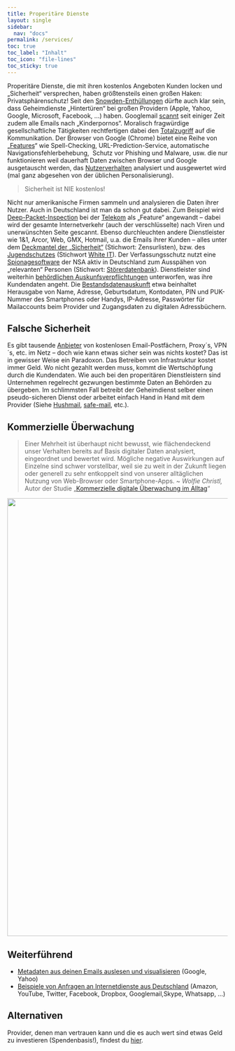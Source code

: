 ```yaml
---
title: Properitäre Dienste
layout: single
sidebar:
  nav: "docs"
permalink: /services/
toc: true
toc_label: "Inhalt"
toc_icon: "file-lines"
toc_sticky: true
---
```


Properitäre Dienste, die mit ihren kostenlos Angeboten Kunden locken und „Sicherheit“ versprechen, haben größtensteils einen großen Haken: Privatsphärenschutz! Seit den <a href="https://github.com/iamcryptoki/snowden-archive" target="_blank">Snowden-Enthüllungen</a> dürfte auch klar sein, dass Geheimdienste „Hintertüren“ bei großen Providern (Apple, Yahoo, Google, Microsoft, Facebook, …) haben. Googlemail <a href="http://www.heise.de/newsticker/meldung/Kinderpornographie-Google-verteidigt-E-Mail-Scan-2284919.html" target="_blank">scannt</a> seit einiger Zeit zudem alle Emails nach „Kinderpornos“. Moralisch fragwürdige gesellschaftliche Tätigkeiten rechtfertigen dabei den <span style="text-decoration:underline">Totalzugriff</span> auf die Kommunikation. Der Browser von Google (Chrome) bietet eine Reihe von „<a href="https://support.google.com/chrome/answer/114836?hl=de" target="_blank">Features</a>“ wie Spell-Checking, URL-Prediction-Service, automatische Navigationsfehlerbehebung,&nbsp; Schutz vor Phishing und Malware, usw. die nur funktionieren weil dauerhaft Daten zwischen Browser und Google ausgetauscht werden, das <span style="text-decoration:underline">Nutzerverhalten</span> analysiert und ausgewertet wird (mal ganz abgesehen von der üblichen Personalisierung).

> Sicherheit ist NIE kostenlos!

Nicht nur amerikanische Firmen sammeln und analysieren die Daten ihrer Nutzer. Auch in Deutschland ist man da schon gut dabei. Zum Beispiel wird <a href="https://netzpolitik.org/2014/waschmaschine-im-netz-wie-telekom-und-vodafone-deep-packet-inspection-als-feature-verkaufen/" target="_blank">Deep-Packet-Inspection</a> bei der <span style="text-decoration:underline;">Telekom</span> als „Feature“ angewandt – dabei wird der gesamte Internetverkehr (auch der verschlüsselte) nach Viren und unerwünschten Seite gescannt. Ebenso durchleuchten andere Dienstleister wie 1&amp;1, Arcor, Web, GMX, Hotmail, u.a. die Emails ihrer Kunden – alles unter dem <a href="https://de.wikipedia.org/wiki/Clean_IT" target="_blank">Deckmantel der „Sicherheit“</a> (Stichwort: Zensurlisten), bzw. des <a href="http://www.zeit.de/digital/datenschutz/2011-12/white-it-netzfilter" target="_blank">Jugendschutzes</a> (Stichwort <a href="https://de.wikipedia.org/wiki/White_IT" target="_blank">White IT</a>).
Der Verfassungsschutz nutzt eine <a href="http://www.zeit.de/digital/datenschutz/2015-08/bfv-verfassungsschutz-was-kann-xkeyscore" target="_blank">Spionagesoftware</a> der NSA aktiv in Deutschland zum Ausspähen von „relevanten“ Personen (Stichwort: <a href="https://de.wikipedia.org/wiki/Antiterrordatei#In_der_Anti-Terror-Datei_zusammengef.C3.BChrte_Datenbanken" target="_blank">Störerdatenbank</a>). Dienstleister sind weiterhin <a href="http://www.spiegel.de/netzwelt/web/posteo-und-telekom-veroeffentlichen-transparenzberichte-a-967653.html" target="_blank">behördlichen Auskunfsverpflichtungen</a> unterworfen,
was ihre Kundendaten angeht. Die <a href="https://stopp-bda.de/bestandsdatenauskunft/" target="_blank">Bestandsdatenauskunft</a> etwa beinhaltet Herausgabe von Name, Adresse, Geburtsdatum, Kontodaten, PIN und PUK-Nummer des Smartphones oder Handys, IP-Adresse, Passwörter für Mailaccounts beim Provider und Zugangsdaten zu digitalen 
Adressbüchern.

## Falsche Sicherheit

Es gibt tausende <a href="https://www.privacy-handbuch.de/handbuch_22b2.htm" target="_blank">Anbieter</a> von kostenlosen Email-Postfächern, Proxy´s,
VPN´s, etc. im Netz – doch wie kann etwas sicher sein was nichts kostet? Das ist in gewisser Weise ein Paradoxon. Das Betreiben von Infrastruktur kostet immer Geld. Wo nicht gezahlt werden muss, kommt die Wertschöpfung durch die Kundendaten. Wie auch bei den properitären Dienstleistern sind Unternehmen regelrecht gezwungen bestimmte Daten an Behörden zu übergeben. Im schlimmsten Fall betreibt der Geheimdienst selber einen pseudo-sicheren Dienst oder arbeitet einfach Hand in Hand mit dem Provider (Siehe <a href="http://www.wired.com/2007/11/hushmail-to-war/" target="_blank">Hushmail</a>, <a href="https://web.archive.org/web/20170708021703/https://www.deepdotweb.com/jolly-rogers-security-guide-for-beginners/are-you-using-safe-mail-net/" target="_blank">safe-mail</a>, etc.).

## Kommerzielle Überwachung

>Einer Mehrheit ist überhaupt nicht bewusst, wie flächendeckend unser Verhalten bereits auf Basis digitaler Daten analysiert, eingeordnet und bewertet wird. 
Mögliche negative Auswirkungen auf Einzelne sind schwer vorstellbar, weil sie zu weit in der Zukunft liegen oder generell zu sehr entkoppelt sind von unserer alltäglichen Nutzung von Web-Browser oder Smartphone-Apps. ~ <i>Wolfie Christl, </i> Autor der Studie „<a href="http://crackedlabs.org/studie-kommerzielle-ueberwachung" target="_blank">Kommerzielle digitale Überwachung im Alltag</a>“
<center><img src="https://safeaddress.files.wordpress.com/2012/10/130902-datenhandel-prisma-1800-13503.jpg" width="1000" height=auto></center>

## Weiterführend 

+ <a href="https://www.googlewatchblog.de/2013/07/nsa-prism-co-diese/" target="_blank">Metadaten aus deinen Emails auslesen und visualisieren</a> (Google, Yahoo)
+ <a href="https://apps.opendatacity.de/prism/de" target="_blank">Beispiele von Anfragen an Internetdienste aus Deutschland</a> (Amazon, YouTube, Twitter, Facebook, Dropbox, Googlemail,Skype, Whatsapp, …)

## Alternativen

Provider, denen man vertrauen kann und die es auch wert sind etwas Geld
zu investieren (Spendenbasis!), findest du [hier](../provider/).


